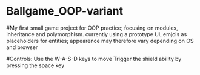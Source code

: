 # Ballgame_OOP-variant
#My first small game project for OOP practice; focusing on modules, inheritance and polymorphism.
currently using a prototype UI, emjois as placeholders for entities; appearence may therefore vary depending on OS and browser

#Controls:
Use the W-A-S-D keys to move
Trigger the shield ability by pressing the space key